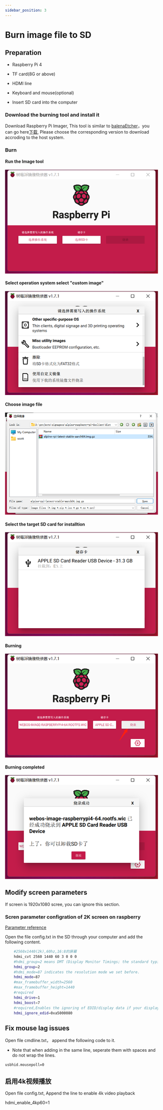 ```yaml
---
sidebar_position: 3
---
```


# Burn image file to SD

## Preparation

* Raspberry Pi 4
* TF card(8G or above)
* HDMI line
* Keyboard and mouse(optional)

* Insert SD card into the computer

### Download the burning tool and install it

 Download Raspberry Pi Imager, This tool is similar to [balenaEtcher](https://www.balena.io/etcher/)，you can go here[下载](https://www.raspberrypi.com/software/), Please choose the corresponding version to download accroding to the host system.

### Burn

#### Run the Image tool

![Run the Image tool](/img/image_start.png)

#### Select operation system select "custom image"

![custom image](/img/2022-03-18-12-39-44.png)

#### Choose image file

![Choose image file](/img/image.png)

#### Select the target SD card for installtion

![Select SD](/img/2022-03-18-12-42-34.png)

#### Burning

![Burn](/img/2022-03-18-13-02-46.png)

#### Burning completed

![Finish](/img/2022-03-18-13-05-36.png)

## Modify screen parameters

If screen is 1920x1080 scree, you can ignore this section.

### Scren parameter configration of 2K screen on raspberry

[Parameter reference](http://wiki.sunfounder.cc/index.php?title=Adjust_Resolution_for_Raspberry_Pi)

Open the file config.txt in the SD through your computer and add the following content.

```bash
    #2560x1440(2k),60hz,16:8的屏幕
    hdmi_cvt 2560 1440 60 3 0 0 0
    #hdmi_group=2 means DMT (Display Monitor Timings; the standard typically used by monitors)
    hdmi_group=2
    #hdmi_mode=87 indicates the resolution mode we set before.
    hdmi_mode=87
    #max_framebuffer_width=2560
    #max_framebuffer_height=1440
    #required
    hdmi_drive=1
    hdmi_boost=7
    #required,Enables the ignoring of EDID/display data if your display is a crappy Chinese one
    hdmi_ignore_edid=0xa5000080
```

## Fix mouse lag issues

Open file cmdline.txt， append the following code to it.

* Note that when adding in the same line, seperate them with spaces and do not wrap the lines.

```bash
usbhid.mousepoll=0

```

## 启用4k视频播放

Open file config.txt, Append the line to enable 4k video playback

hdmi_enable_4kp60=1
